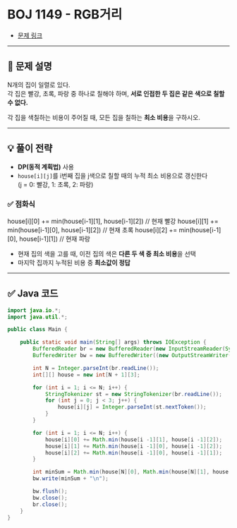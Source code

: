 # BOJ 1149 - RGB거리

- [문제 링크](https://www.acmicpc.net/problem/1149)

---

## 📝 문제 설명

N개의 집이 일렬로 있다.  
각 집은 빨강, 초록, 파랑 중 하나로 칠해야 하며, **서로 인접한 두 집은 같은 색으로 칠할 수 없다.**  

각 집을 색칠하는 비용이 주어질 때, 모든 집을 칠하는 **최소 비용**을 구하시오.

---

## 💡 풀이 전략

- **DP(동적 계획법)** 사용
- `house[i][j]`를 i번째 집을 j색으로 칠할 때의 누적 최소 비용으로 갱신한다  
  (j = 0: 빨강, 1: 초록, 2: 파랑)

### ✅ 점화식

house[i][0] += min(house[i-1][1], house[i-1][2]) // 현재 빨강
house[i][1] += min(house[i-1][0], house[i-1][2]) // 현재 초록
house[i][2] += min(house[i-1][0], house[i-1][1]) // 현재 파랑


- 현재 집의 색을 고를 때, 이전 집의 색은 **다른 두 색 중 최소 비용**을 선택
- 마지막 집까지 누적된 비용 중 **최소값이 정답**

---

## ✅ Java 코드

```java
import java.io.*;
import java.util.*;

public class Main {

    public static void main(String[] args) throws IOException {
        BufferedReader br = new BufferedReader(new InputStreamReader(System.in));
        BufferedWriter bw = new BufferedWriter((new OutputStreamWriter(System.out)));

        int N = Integer.parseInt(br.readLine());
        int[][] house = new int[N + 1][3];

        for (int i = 1; i <= N; i++) {
            StringTokenizer st = new StringTokenizer(br.readLine());
            for (int j = 0; j < 3; j++) {
                house[i][j] = Integer.parseInt(st.nextToken());
            }
        }

        for (int i = 1; i <= N; i++) {
            house[i][0] += Math.min(house[i -1][1], house[i -1][2]);
            house[i][1] += Math.min(house[i -1][0], house[i -1][2]);
            house[i][2] += Math.min(house[i -1][0], house[i -1][1]);
        }

        int minSum = Math.min(house[N][0], Math.min(house[N][1], house[N][2]));
        bw.write(minSum + "\n");

        bw.flush();
        bw.close();
        br.close();
    }
}
```